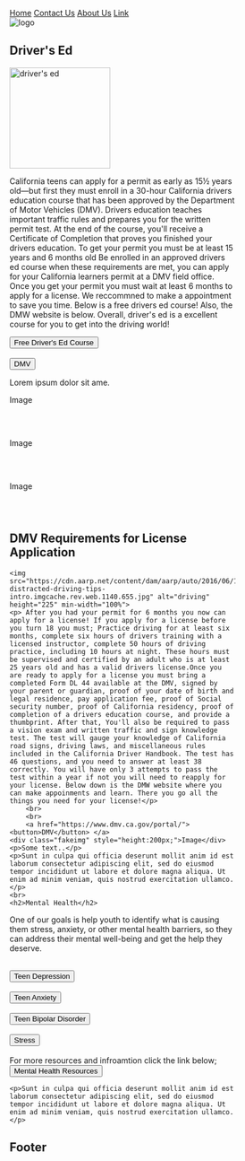 <!DOCTYPE html>
<html lang="en">
<head>
<title>Networx</title>

<meta charset="UTF-8">
<meta name="viewport" content="width=device-width, initial-scale=1">
<style>
* {
  box-sizing: border-box;
}

/* Style the body */
body {
  font-family: Arial, Helvetica, sans-serif;
  margin: 0;
}

 
}
 
/* Increase the font size of the heading */
.header h1 {
  font-size: 40px;
}

/* Style the top navigation bar */
.navbar {
  overflow: hidden;
  background-color: #333;
}

/* Style the navigation bar links */
.navbar a {
  float: left;
  display: block;
  color: white;
  text-align: center;
  padding: 14px 20px;
  text-decoration: none;
}

/* Right-aligned link */
.navbar a.right {
  float: right;
}

/* Change color on hover */
.navbar a:hover {
  background-color: #ddd;
  color: black;
}

/* Column container */
.row {  
  display: -ms-flexbox; /* IE10 */
  display: flex;
  -ms-flex-wrap: wrap; /* IE10 */
  flex-wrap: wrap;
}

/* Create two unequal columns that sits next to each other */
/* Sidebar/left column */
.side {
  -ms-flex: 30%; /* IE10 */
  flex: 30%;
  background-color: #flf1f1;
  padding: 20px;
}

/* Main column */
.main {   
  -ms-flex: 70%; /* IE10 */
  flex: 70%;
  background-color: white;
  padding: 20px;
}

/* Fake image, just for this example */
.fakeimage {
  background-color: #aaa;
  width: 100%;
  padding: 20px;
}

/* Footer */
.footer {
  padding: 20px;
  text-align: center;
  background: #ddd;
}

/* Responsive layout - when the screen is less than 700px wide, make the two columns stack on top of each other instead of next to each other */
@media screen and (max-width: 700px) {
  .row {   
    flex-direction: column;
  }
}

/* Responsive layout - when the screen is less than 400px wide, make the navigation links stack on top of each other instead of next to each other */
@media screen and (max-width: 400px) {
  .navbar a {
    float: none;
    width: 100%;
  }
}
</style>
</head>
<body>


<div class="navbar">
  <a href="#">Home</a>
  <a href="#">Contact Us</a>
  <a href="#">About Us</a>
  <a href="#" class="right">Link</a>
</div>
<img src="https://user-images.githubusercontent.com/78987191/109760700-0396ce80-7ba4-11eb-8d51-894ecd9bbb7a.jpg" alt=logo class="logo" min-height= "5%" min-width="2%" >
</div>



<div class="row">
  <div class="side">
    <h2>Driver's Ed</h2>
   <img src=https://www.superiorwildcats.org/vimages/shared/vnews/stories/5e5878846593a/1_Drivers%20Ed.png alt="driver's ed" height="180">
    <p> California teens can apply for a permit as early as 15½ years old—but first they must enroll in a 30-hour California drivers education course that has been approved by the Department of Motor Vehicles (DMV). Drivers education teaches important traffic rules and prepares you for the written permit test. At the end of the course, you'll receive a Certificate of Completion that proves you finished your drivers education. To get your permit you must be at least 15 years and 6 months old Be enrolled in an approved drivers ed course when these requirements are met, you can apply for your California learners permit at a DMV field office. Once you get your permit you must wait at least 6 months to apply for a license. We reccommned to make a appointment to save you time. Below is a free drivers ed course! Also, the DMW website is below. Overall, driver's ed is a excellent course for you to get into the driving world! 
</p>
  <a href="https://coastlineacademy.com"><button>Free Driver's Ed Course</button></a>
  <br>
  <br>
  <a href="https://www.dmv.ca.gov/portal/"><button>DMV</button> </a>
    <p>Lorem ipsum dolor sit ame.</p>
    <div class="fakeimg" style="height:60px;">Image</div><br>
    <div class="fakeimg" style="height:60px;">Image</div><br>
    <div class="fakeimg" style="height:60px;">Image</div>
  </div>
  <div class="main">
    <h2>DMV Requirements for License Application</h2>
 

    <img src="https://cdn.aarp.net/content/dam/aarp/auto/2016/06/1140-distracted-driving-tips-intro.imgcache.rev.web.1140.655.jpg" alt="driving" height="225" min-width="100%">
    <p> After you had your permit for 6 months you now can apply for a license! If you apply for a license before you turn 18 you must; Practice driving for at least six months, complete six hours of drivers training with a licensed instructor, complete 50 hours of driving practice, including 10 hours at night. These hours must be supervised and certified by an adult who is at least 25 years old and has a valid drivers license.Once you are ready to apply for a license you must bring a completed Form DL 44 available at the DMV, signed by your parent or guardian, proof of your date of birth and legal residence, pay application fee, proof of Social security number, proof of California residency, proof of completion of a drivers education course, and provide a thumbprint. After that, You'll also be required to pass a vision exam and written traffic and sign knowledge test. The test will gauge your knowledge of California road signs, driving laws, and miscellaneous rules included in the California Driver Handbook. The test has 46 questions, and you need to answer at least 38 correctly. You will have only 3 attempts to pass the test within a year if not you will need to reapply for your license. Below down is the DMW website where you can make appoinments and learn. There you go all the things you need for your license!</p>
        <br>
        <br>
        <a href="https://www.dmv.ca.gov/portal/"><button>DMV</button> </a>
    <div class="fakeimg" style="height:200px;">Image</div>
    <p>Some text..</p>
    <p>Sunt in culpa qui officia deserunt mollit anim id est laborum consectetur adipiscing elit, sed do eiusmod tempor incididunt ut labore et dolore magna aliqua. Ut enim ad minim veniam, quis nostrud exercitation ullamco.</p>
    <br>
    <h2>Mental Health</h2>
  <p>One of our goals is help youth to identify what is causing them stress, anxiety, or other mental health barriers, so they can address their mental well-being and get the help they deserve.</p><br>
  <a href="https://www.changetochill.org/wp-content/uploads/2015/08/16824_Teen-Depression.pdf"><button>Teen Depression</button> </a>
  <br>
  <br>
  <a href="https://www.changetochill.org/wp-content/uploads/2014/07/16178_Teen_Anxiety.pdf"><button>Teen Anxiety</button> </a>
  <br>
  <br>
  <a href="https://www.changetochill.org/wp-content/uploads/2015/08/16825_Teen-Bipolar_Community-Wellness.pdf"><button>Teen Bipolar Disorder</button> </a>
  <br>
  <br> 
  <a href="https://www.changetochill.org/wp-content/uploads/2015/08/16825_Teen-Bipolar_Community-Wellness.pdf"><button>Stress</button> </a>
  <br>
  <br>
  For more resources and infroamtion click the link below;<br>
    <a href="https://www.changetochill.org/resources/"><button>Mental Health Resources</button> </a>
  
  
    <p>Sunt in culpa qui officia deserunt mollit anim id est laborum consectetur adipiscing elit, sed do eiusmod tempor incididunt ut labore et dolore magna aliqua. Ut enim ad minim veniam, quis nostrud exercitation ullamco.</p>
  </div>
</div>

<div class="footer">
  <h2>Footer</h2>
</div>

</body>
</html>

